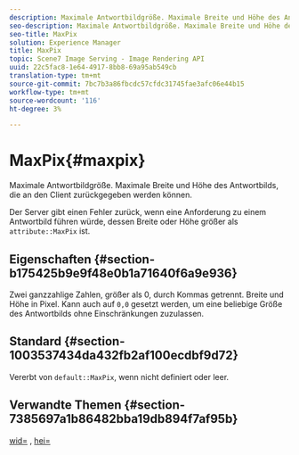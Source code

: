 ```yaml
---
description: Maximale Antwortbildgröße. Maximale Breite und Höhe des Antwortbilds, die an den Client zurückgegeben werden können.
seo-description: Maximale Antwortbildgröße. Maximale Breite und Höhe des Antwortbilds, die an den Client zurückgegeben werden können.
seo-title: MaxPix
solution: Experience Manager
title: MaxPix
topic: Scene7 Image Serving - Image Rendering API
uuid: 22c5fac8-1e64-4917-8bb8-69a95ab549cb
translation-type: tm+mt
source-git-commit: 7bc7b3a86fbcdc57cfdc31745fae3afc06e44b15
workflow-type: tm+mt
source-wordcount: '116'
ht-degree: 3%

---
```



# MaxPix{#maxpix}

Maximale Antwortbildgröße. Maximale Breite und Höhe des Antwortbilds, die an den Client zurückgegeben werden können.

Der Server gibt einen Fehler zurück, wenn eine Anforderung zu einem Antwortbild führen würde, dessen Breite oder Höhe größer als `attribute::MaxPix` ist.

## Eigenschaften {#section-b175425b9e9f48e0b1a71640f6a9e936}

Zwei ganzzahlige Zahlen, größer als 0, durch Kommas getrennt. Breite und Höhe in Pixel. Kann auch auf `0,0` gesetzt werden, um eine beliebige Größe des Antwortbilds ohne Einschränkungen zuzulassen.

## Standard {#section-1003537434da432fb2af100ecdbf9d72}

Vererbt von `default::MaxPix`, wenn nicht definiert oder leer.

## Verwandte Themen {#section-7385697a1b86482bba19db894f7af95b}

[wid=](../../../../../is-api/http-ref/image-serving-api-ref/c-http-protocol-reference/c-command-reference/r-is-http-wid.md#reference-bfeadcb67bf4485f851eb21345527e47) ,  [hei=](../../../../../is-api/http-ref/image-serving-api-ref/c-http-protocol-reference/c-command-reference/r-is-http-hei.md#reference-6d6f556ccc0e4b98a815e8a5c1944a96)
